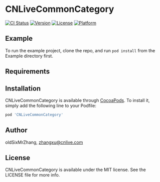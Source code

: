 # CNLiveCommonCategory

[![CI Status](https://img.shields.io/travis/oldSixMrZhang/CNLiveCommonCategory.svg?style=flat)](https://travis-ci.org/oldSixMrZhang/CNLiveCommonCategory)
[![Version](https://img.shields.io/cocoapods/v/CNLiveCommonCategory.svg?style=flat)](https://cocoapods.org/pods/CNLiveCommonCategory)
[![License](https://img.shields.io/cocoapods/l/CNLiveCommonCategory.svg?style=flat)](https://cocoapods.org/pods/CNLiveCommonCategory)
[![Platform](https://img.shields.io/cocoapods/p/CNLiveCommonCategory.svg?style=flat)](https://cocoapods.org/pods/CNLiveCommonCategory)

## Example

To run the example project, clone the repo, and run `pod install` from the Example directory first.

## Requirements

## Installation

CNLiveCommonCategory is available through [CocoaPods](https://cocoapods.org). To install
it, simply add the following line to your Podfile:

```ruby
pod 'CNLiveCommonCategory'
```

## Author

oldSixMrZhang, zhangxu@cnlive.com

## License

CNLiveCommonCategory is available under the MIT license. See the LICENSE file for more info.
